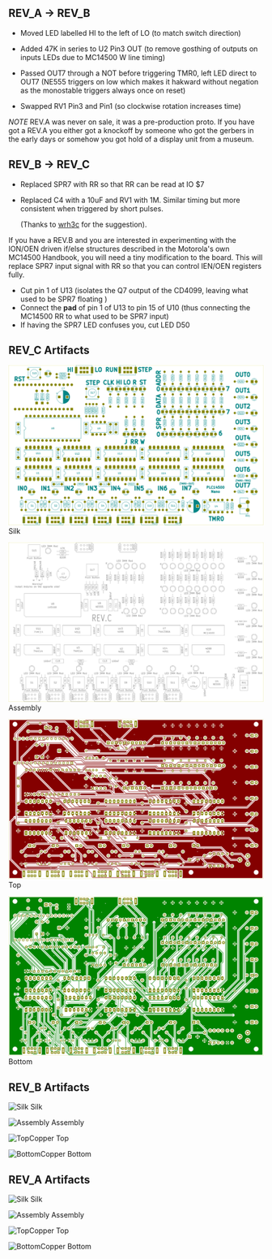 
## REV_A -> REV_B

- Moved LED labelled HI to the left of LO (to match switch direction)

- Added 47K in series to U2 Pin3 OUT (to remove gosthing of outputs on inputs LEDs due to MC14500 W line timing)

- Passed OUT7 through a NOT before triggering TMR0, left LED direct to OUT7 (NE555 triggers on low which makes it hakward without negation as the monostable triggers always once on reset)

- Swapped RV1 Pin3 and Pin1 (so clockwise rotation increases time)

*NOTE* REV.A was never on sale, it was a pre-production proto. If you have got a REV.A you either got a
knockoff by someone who got the gerbers in the early days or somehow you got hold of a display unit
from a museum.

## REV_B -> REV_C

- Replaced SPR7 with RR so that RR can be read at IO $7
- Replaced C4 with a 10uF and RV1 with 1M. Similar timing but more consistent when triggered by short pulses.

  (Thanks to [wrh3c](https://github.com/wrh3c) for the suggestion).

If you have a REV.B and you are interested in experimenting with the ION/OEN driven if/else structures
described in the Motorola's own MC14500 Handbook, you will need a tiny modification to the board. This
will replace SPR7 input signal with RR so that you can control IEN/OEN registers fully.

- Cut pin 1 of U13 (isolates the Q7 output of the CD4099, leaving what used to be SPR7 floating )
- Connect the **pad** of pin 1 of U13 to pin 15 of U10 (thus connecting the MC14500 RR to what used to be SPR7 input)
- If having the SPR7 LED confuses you, cut LED D50

## REV_C Artifacts

![Silk](/documentation/rev_c-silk.svg)
Silk


![Assembly](/documentation/rev_c-assembly.svg)
Assembly


![TopCopper](/documentation/rev_c-top.svg)
Top


![BottomCopper](/documentation/rev_c-bottom.svg)
Bottom



## REV_B Artifacts

![Silk](/documentation/rev_b-silk.svg)
Silk


![Assembly](/documentation/rev_b-assembly.svg)
Assembly


![TopCopper](/documentation/rev_b-top.svg)
Top


![BottomCopper](/documentation/rev_b-bottom.svg)
Bottom


## REV_A Artifacts

![Silk](/documentation/rev_a-silk.svg)
Silk


![Assembly](/documentation/rev_a-assembly.svg)
Assembly


![TopCopper](/documentation/rev_a-top.svg)
Top


![BottomCopper](/documentation/rev_a-bottom.svg)
Bottom
